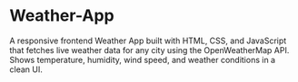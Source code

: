 # Weather-App
A responsive frontend Weather App built with HTML, CSS, and JavaScript that fetches live weather data for any city using the OpenWeatherMap API. Shows temperature, humidity, wind speed, and weather conditions in a clean UI.
